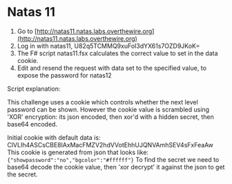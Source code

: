 # Natas 11

1. Go to [http://natas11.natas.labs.overthewire.org](http://natas11.natas.labs.overthewire.org)
2. Log in with natas11, U82q5TCMMQ9xuFoI3dYX61s7OZD9JKoK=
3. The F# script natas11.fsx calculates the correct value to set in the data cookie.
4. Edit and resend the request with data set to the specified value, to expose the password for natas12

Script explanation:

This challenge uses a cookie which controls whether the next level password can be shown. However the cookie value is scrambled using 'XOR' encryption: its json encoded, then xor'd with a hidden secret, then base64 encoded.

Initial cookie with default data is: ClVLIh4ASCsCBE8lAxMacFMZV2hdVVotEhhUJQNVAmhSEV4sFxFeaAw
This cookie is generated from json that looks like: `{"showpassword":"no","bgcolor":"#ffffff"}`
To find the secret we need to base64 decode the cookie value, then 'xor decrypt' it against the json to get the secret.